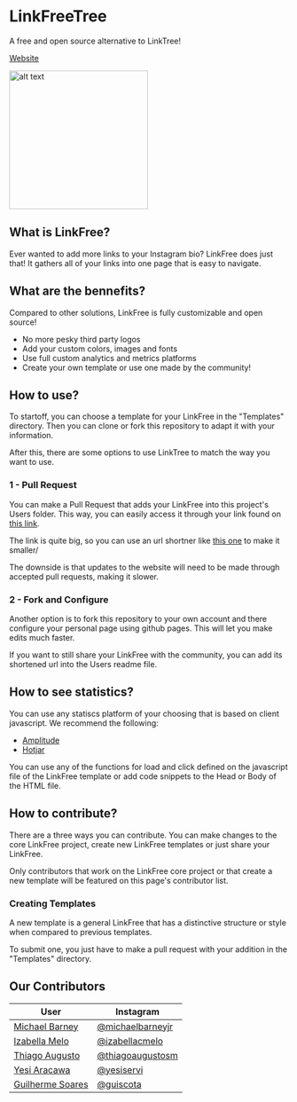 # LinkFreeTree
A free and open source alternative to LinkTree!

[Website](https://cioccasimone.000webhostapp.com)

<img src="https://i.imgur.com/B4LX0kY.png" alt="alt text" width="250px">

## What is LinkFree?
Ever wanted to add more links to your Instagram bio? LinkFree does just that! It gathers all of your links into one page that is easy to navigate.

## What are the bennefits?
Compared to other solutions, LinkFree is fully customizable and open source!
- No more pesky third party logos
- Add your custom colors, images and fonts
- Use full custom analytics and metrics platforms
- Create your own template or use one made by the community!

## How to use?
To startoff, you can choose a template for your LinkFree in the "Templates" directory. Then you can clone or fork this repository to adapt it with your information.

After this, there are some options to use LinkTree to match the way you want to use.

### 1 - Pull Request
You can make a Pull Request that adds your LinkFree into this project's Users folder. This way, you can easily access it through your link found on [this link](https://michaelbarney.github.io/LinkFree/Users).

The link is quite big, so you can use an url shortner like [this one](https://bitly.com/) to make it smaller/

The downside is that updates to the website will need to be made through accepted pull requests, making it slower.

### 2 - Fork and Configure
Another option is to fork this repository to your own account and there configure your personal page using github pages. This will let you make edits much faster.

If you want to still share your LinkFree with the community, you can add its shortened url into the Users readme file.

## How to see statistics?
You can use any statiscs platform of your choosing that is based on client javascript. We recommend the following:
- [Amplitude](https://amplitude.com/homepage)
- [Hotjar](https://www.hotjar.com/)

You can use any of the functions for load and click defined on the javascript file of the LinkFree template or add code snippets to the Head or Body of the HTML file.

## How to contribute?
There are a three ways you can contribute. You can make changes to the core LinkFree project, create new LinkFree templates or just share your LinkFree.

Only contributors that work on the LinkFree core project or that create a new template will be featured on this page's contributor list.

### Creating Templates
A new template is a general LinkFree that has a distinctive structure or style when compared to previous templates.

To submit one, you just have to make a pull request with your addition in the "Templates" directory.

## Our Contributors
| User | Instagram |
|--|--|
|[Michael Barney](https://github.com/MichaelBarney)| [@michaelbarneyjr](https://www.instagram.com/michaelbarneyjr/) |
|[Izabella Melo](https://github.com/izmcm)|[@izabellacmelo](https://www.instagram.com/izabellacmelo/)|
|[Thiago Augusto](https://github.com/thiagoaugustosm)|[@thiagoaugustosm](https://www.instagram.com/thiagoaugustosm/)|
|[Yesi Aracawa](https://github.com/yesi-aracawa)|[@yesiservi](https://www.instagram.com/yesiservi/)|
|[Guilherme Soares](https://github.com/guiscota)|[@guiscota](https://www.instagram.com/guiscota/)|




